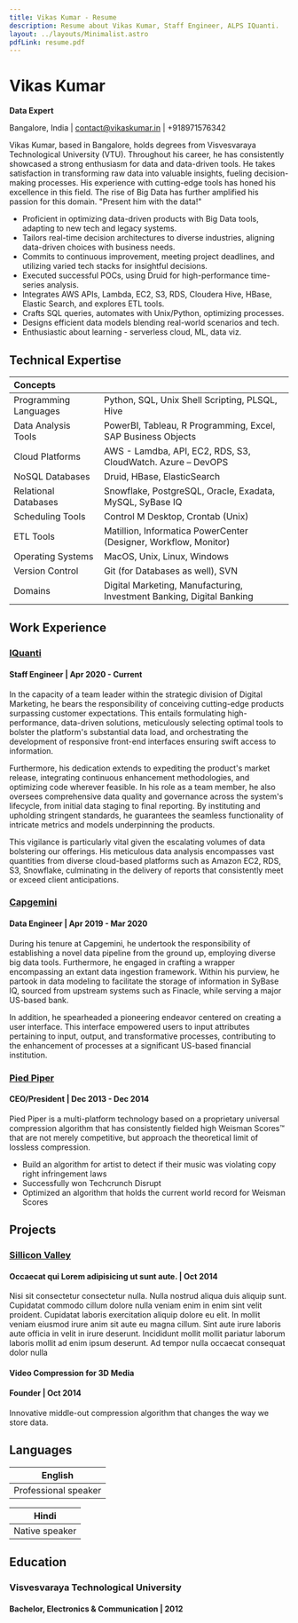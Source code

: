 ```yaml
---
title: Vikas Kumar - Resume
description: Resume about Vikas Kumar, Staff Engineer, ALPS IQuanti.
layout: ../layouts/Minimalist.astro
pdfLink: resume.pdf
---
```


# Vikas Kumar

**Data Expert**

Bangalore, India | contact@vikaskumar.in | +918971576342

Vikas Kumar, based in Bangalore, holds degrees from Visvesvaraya Technological University (VTU). Throughout his career, he has consistently showcased a strong enthusiasm for data and data-driven tools. He takes satisfaction in transforming raw data into valuable insights, fueling decision-making processes. His experience with cutting-edge tools has honed his excellence in this field. The rise of Big Data has further amplified his passion for this domain. "Present him with the data!"

- Proficient in optimizing data-driven products with Big Data tools, adapting to new tech and legacy systems.
- Tailors real-time decision architectures to diverse industries, aligning data-driven choices with business needs.
- Commits to continuous improvement, meeting project deadlines, and utilizing varied tech stacks for insightful decisions.
- Executed successful POCs, using Druid for high-performance time-series analysis.
- Integrates AWS APIs, Lambda, EC2, S3, RDS, Cloudera Hive, HBase, Elastic Search, and explores ETL tools.
- Crafts SQL queries, automates with Unix/Python, optimizing processes.
- Designs efficient data models blending real-world scenarios and tech.
- Enthusiastic about learning - serverless cloud, ML, data viz.

## Technical Expertise

| Concepts              |																		  	|
| :-------------------- | :------------------------------------------------------------------------ |
| Programming Languages | Python, SQL, Unix Shell Scripting, PLSQL, Hive                			|
| Data Analysis Tools   | PowerBI, Tableau, R Programming, Excel, SAP Business Objects      		|
| Cloud Platforms       | AWS - Lamdba, API, EC2, RDS, S3, CloudWatch. Azure – DevOPS       		|
| NoSQL Databases       | Druid, HBase, ElasticSearch									    		|
| Relational Databases  | Snowflake, PostgreSQL, Oracle, Exadata, MySQL, SyBase IQ		    		|
| Scheduling Tools    	| Control M Desktop, Crontab (Unix)								    		|
| ETL Tools				| Matillion, Informatica PowerCenter (Designer, Workflow, Monitor)  		|
| Operating Systems 	| MacOS, Unix, Linux, Windows									    		|
| Version Control   	| Git (for Databases as well), SVN								    		|
| Domains				| Digital Marketing, Manufacturing, Investment Banking, Digital Banking   	|

## Work Experience

### [IQuanti](https://www.alps.ai/)

#### Staff Engineer | Apr 2020 - Current

In the capacity of a team leader within the strategic division of Digital Marketing, he bears the responsibility of conceiving cutting-edge products surpassing customer expectations. This entails formulating high-performance, data-driven solutions, meticulously selecting optimal tools to bolster the platform's substantial data load, and orchestrating the development of responsive front-end interfaces ensuring swift access to information.

Furthermore, his dedication extends to expediting the product's market release, integrating continuous enhancement methodologies, and optimizing code wherever feasible. In his role as a team member, he also oversees comprehensive data quality and governance across the system's lifecycle, from initial data staging to final reporting. By instituting and upholding stringent standards, he guarantees the seamless functionality of intricate metrics and models underpinning the products.

This vigilance is particularly vital given the escalating volumes of data bolstering our offerings. His meticulous data analysis encompasses vast quantities from diverse cloud-based platforms such as Amazon EC2, RDS, S3, Snowflake, culminating in the delivery of reports that consistently meet or exceed client anticipations.

### [Capgemini](https://www.capgemini.com/in-en/)

#### Data Engineer | Apr 2019 - Mar 2020

During his tenure at Capgemini, he undertook the responsibility of establishing a novel data pipeline from the ground up, employing diverse big data tools. Furthermore, he engaged in crafting a wrapper encompassing an extant data ingestion framework. Within his purview, he partook in data modeling to facilitate the storage of information in SyBase IQ, sourced from upstream systems such as Finacle, while serving a major US-based bank. 

In addition, he spearheaded a pioneering endeavor centered on creating a user interface. This interface empowered users to input attributes pertaining to input, output, and transformative processes, contributing to the enhancement of processes at a significant US-based financial institution.

### [Pied Piper](http://piedpiper.com/)

#### CEO/President | Dec 2013 - Dec 2014

Pied Piper is a multi-platform technology based on a proprietary universal compression algorithm that has consistently fielded high Weisman Scores™ that are not merely competitive, but approach the theoretical limit of lossless compression.

- Build an algorithm for artist to detect if their music was violating copy right infringement laws
- Successfully won Techcrunch Disrupt
- Optimized an algorithm that holds the current world record for Weisman Scores

## Projects

### [Sillicon Valley](<https://en.wikipedia.org/wiki/Silicon_Valley_(TV_series)>)

#### Occaecat qui Lorem adipisicing ut sunt aute. | Oct 2014

Nisi sit consectetur consectetur nulla. Nulla nostrud aliqua duis aliquip sunt. Cupidatat commodo cillum dolore nulla veniam enim in enim sint velit proident. Cupidatat laboris exercitation aliquip dolore eu elit. In mollit veniam eiusmod irure anim sit aute eu magna cillum. Sint aute irure laboris aute officia in velit in irure deserunt. Incididunt mollit mollit pariatur laborum laboris mollit ad enim ipsum deserunt. Ad tempor nulla occaecat consequat dolor nulla

#### Video Compression for 3D Media

#### Founder | Oct 2014

Innovative middle-out compression algorithm that changes the way we store data.

## Languages

| English        |
| -------------- |
| Professional speaker |

| Hindi        |
| -------------- |
| Native speaker |

## Education

### Visvesvaraya Technological University

#### Bachelor, Electronics & Communication | 2012
